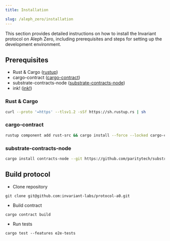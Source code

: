 ```yaml
---
title: Installation

slug: /aleph_zero/installation
---
```


This section provides detailed instructions on how to install the Invariant protocol on Aleph Zero, including prerequisites and steps for setting up the development environment. 

## Prerequisites

* Rust & Cargo ([rustup](https://www.rust-lang.org/tools/install))
* cargo-contract ([cargo-contract](https://github.com/paritytech/cargo-contract))
* substrate-contracts-node ([substrate-contracts-node](https://github.com/paritytech/substrate-contracts-node))
* ink! ([ink!](https://use.ink/getting-started/setup))

### Rust & Cargo
```bash
curl --proto '=https' --tlsv1.2 -sSf https://sh.rustup.rs | sh
```

### cargo-contract
```bash
rustup component add rust-src && cargo install --force --locked cargo-contract
```

### substrate-contracts-node
```bash
cargo install contracts-node --git https://github.com/paritytech/substrate-contracts-node.git
```
## Build protocol

* Clone repository
```
git clone git@github.com:invariant-labs/protocol-a0.git
```

* Build contract
```
cargo contract build
```

* Run tests
```
cargo test --features e2e-tests
```
